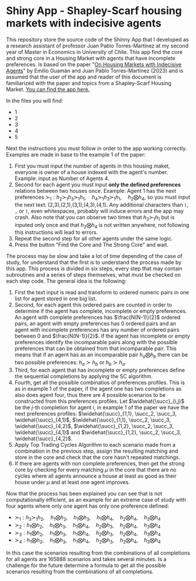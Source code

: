 # Shiny App - Shapley-Scarf housing markets with indecisive agents

This repository store the source code of the Shinny App that I developed as a research assistant of professor Juan Pablo Torres-Martinez at my second year of Master in Economics in University of Chile. This app find the core and strong core in a Housing Market with agents that have incomplete preferences. Is based on the paper "[On Housing Markets with Indecisive Agents](https://papers.ssrn.com/sol3/papers.cfm?abstract_id=4461572)" by Emilio Guamán and Juan Pablo Torres-Martínez (2023) and is assumed that the user of the app and reader of this document is familiarized with the paper and topics from a Shapley-Scarf Housing Market. [You can find the app here.](https://nleivad.shinyapps.io/apphousingmarketincompletepreferences/)

In the files you will find:  
- 1
- 2
- 3
- 4
- 5

Next the instructions you must follow in order to the app working correctly. Examples are made in base to the example 1 of the paper:  
1. First you must input the number of agents in this housing maket, everyone is owner of a house indexed with the agent's number. Example: input as Number of Agents 4.
2. Second for each agent you must input **only the defined preferences** relations between two houses once. Example: Agent 1 has the next preferences $\succ_1: h_2 \succ_1 h_3 \succ_1 h_1, \quad h_4 \succ_1 h_3 \succ_1 h_1, \quad h_2 \bigotimes h_4$, so you must input the next text: (2,3),(2,1),(3,1),(4,3),(4,1). Any additional characters than `(`, `,` or `)`, even whitespaces, probably will induce errors and the app may crash. Also note that you can observe two times that $h_3 \succ_1 h_1$ but is inputed only once and that $h_2 \bigotimes h_4$ is not written anywhere, not following this instructions will lead to errors.
3. Repeat the second step for all other agents under the same logic.
4. Press the button "Find the Core and The Strong Core" and wait.

The process may be slow and take a lot of time depending of the case of study, for understand that the first is to understand the process made by this app. This process is divided in six steps, every step that may contain subroutines and a series of steps themselves, what must be checked on each step code. The general idea is the following:
1. First the text input is read and transform to ordered numeric pairs in one list for agent stored in one big list.
2. Second, for each agent this ordered pairs are counted in order to determine if the agent has complete, incomplete or empty preferences. An agent with complete preferences has $\frac{N(N-1)}{2}$ ordered pairs, an agent with empty preferences has 0 ordered pairs and an agent with incomplete preferences has any number of ordered pairs between 0 and $\frac{N(N-1)}{2}$. If the agent has incomplete or empty preferences identify the incomparable pairs along with the possible preferences that can be obtained from that incomparable pair. This means that if an agent has as an incomparable pair $h_a \bigotimes h_b$ there can be two possible preferences: $h_a \succ h_b$ or $h_b \succ h_a$.  
3. Third, for each agent that has incomplete or empty preferences define the sequential completions by applying the SC algorithm.
4. Fourth, get all the possible combinatios of preferences profiles. This is as in example 1 of the paper, if the agent one has two completions as also does agent four, thus there are 4 possible scenarios to be constructed from this preferences profiles. Let $\widehat{\succ}_{i,j}$ be the $j$-th completion for agent $i$, in example 1 of the paper we have the next preferences profiles: $\widehat{\succ}_{1,1}, \succ_2, \succ_3, \widehat{\succ}_{4,1}$, $\widehat{\succ}_{1,1}, \succ_2, \succ_3, \widehat{\succ}_{4,2}$, $\widehat{\succ}_{1,2}, \succ_2, \succ_3, \widehat{\succ}_{4,1}$ and $\widehat{\succ}_{1,2}, \succ_2, \succ_3, \widehat{\succ}_{4,2}$.  
5. Apply Top Trading Cycles Algorithm to each scenario made from a combination in the previous step, assign the resulting matching and store in the core and check that the core hasn't repeated matchings.
6. If there are agents with non complete preferences, then get the strong core by checking for every matching $\mu$ in the core that there are no cycles where all agents announce a house at least as good as their house under $\mu$ and at least one agent improves.

Now that the process has been explained you can see that is not computationally efficient, as an example for an extreme case of study with four agents where only one agent has only one preference defined:  
- $\succ_1: h_3 \succ_1 h_2, \quad h_1 \bigotimes h_2, \quad h_1 \bigotimes h_3, \quad h_1 \bigotimes h_4, \quad h_2 \bigotimes h_4, \quad h_3 \bigotimes h_4$
- $\succ_2: h_1 \bigotimes h_2, \quad h_1 \bigotimes h_3, \quad h_1 \bigotimes h_4, \quad h_2 \bigotimes h_3, \quad h_2 \bigotimes h_4, \quad h_3 \bigotimes h_4$
- $\succ_3: h_1 \bigotimes h_2, \quad h_1 \bigotimes h_3, \quad h_1 \bigotimes h_4, \quad h_2 \bigotimes h_3, \quad h_2 \bigotimes h_4, \quad h_3 \bigotimes h_4$
- $\succ_4: h_1 \bigotimes h_2, \quad h_1 \bigotimes h_3, \quad h_1 \bigotimes h_4, \quad h_2 \bigotimes h_3, \quad h_2 \bigotimes h_4, \quad h_3 \bigotimes h_4$

In this case the scenarios resulting from the combinations of all completions for all agents are 165888 scenarios and takes several minutes. Is a challenge for the future determine a formula to get all the possible scenarios resulting from the combinations of all completions.
